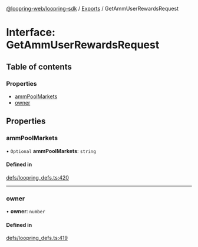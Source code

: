 [@loopring-web/loopring-sdk](../README.md) / [Exports](../modules.md) / GetAmmUserRewardsRequest

# Interface: GetAmmUserRewardsRequest

## Table of contents

### Properties

- [ammPoolMarkets](GetAmmUserRewardsRequest.md#ammpoolmarkets)
- [owner](GetAmmUserRewardsRequest.md#owner)

## Properties

### ammPoolMarkets

• `Optional` **ammPoolMarkets**: `string`

#### Defined in

[defs/loopring_defs.ts:420](https://github.com/Loopring/loopring_sdk/blob/edf273a/src/defs/loopring_defs.ts#L420)

___

### owner

• **owner**: `number`

#### Defined in

[defs/loopring_defs.ts:419](https://github.com/Loopring/loopring_sdk/blob/edf273a/src/defs/loopring_defs.ts#L419)
